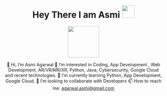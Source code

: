 <div id="header" align="center">  
<h1>
Hey There I am Asmi
<img src="https://media0.giphy.com/media/w1OBpBd7kJqHrJnJ13/giphy.gif?cid=ecf05e4764u2rz802v8hbkh1rm0mh764ox5vibuhem67l7jn&rid=giphy.gif&ct=s" width="40px"/>
  </h1>
  <div id="header" align="center">
    <img src="https://media2.giphy.com/media/rsUGLKwgSvSxmq1VrZ/giphy.gif?cid=ecf05e47jdi1xz2su21ar3l40s5trd62evvmcm5280sznsoo&rid=giphy.gif&ct=s" width="100px"/>
  

👋 Hi, I’m Asmi Agarwal
👀 I’m interested in Coding, App Development , Web Development, AR/VR/MR/XR, Python, Java, Cybersecurity, Google Cloud and recent technologies.
🌱 I’m currently learning Python,  App Development, Google Cloud.
💞️ I’m looking to collaborate with Developers
📫 How to reach me: agarwal.asmi@gmail.com
